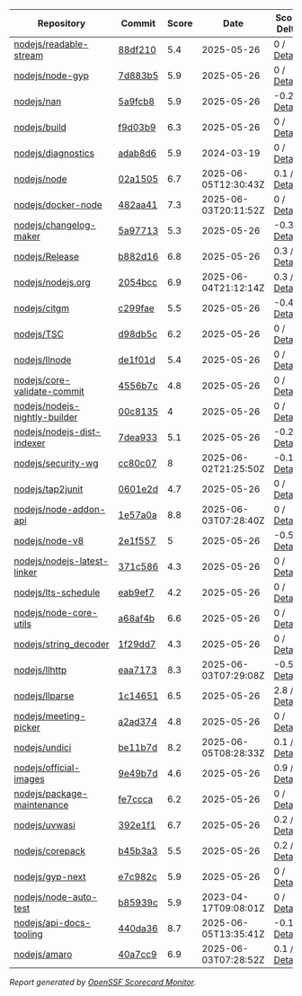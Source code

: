 <!-- OPENSSF-SCORECARD-MONITOR:START -->

| Repository | Commit | Score | Date | Score Delta | Report | StepSecurity |
| -- | -- | -- | -- | -- | -- | -- |
| [nodejs/readable-stream](https://github.com/nodejs/readable-stream) | [88df210](https://github.com/nodejs/readable-stream/commit/88df21041dc26c210fab3e074ab6bb681a604b8e) | 5.4 | 2025-05-26 | 0 / [Details](https://ossf.github.io/scorecard-visualizer/#/projects/github.com/nodejs/readable-stream/compare/88df21041dc26c210fab3e074ab6bb681a604b8e/88df21041dc26c210fab3e074ab6bb681a604b8e) | [View](https://ossf.github.io/scorecard-visualizer/#/projects/github.com/nodejs/readable-stream/commit/88df21041dc26c210fab3e074ab6bb681a604b8e) | [Fix it](https://app.stepsecurity.io/securerepo?repo=nodejs/readable-stream) |
| [nodejs/node-gyp](https://github.com/nodejs/node-gyp) | [7d883b5](https://github.com/nodejs/node-gyp/commit/7d883b5cf4c26e76065201f85b0be36d5ebdcc0e) | 5.9 | 2025-05-26 | 0 / [Details](https://ossf.github.io/scorecard-visualizer/#/projects/github.com/nodejs/node-gyp/compare/b21cf874f58883f3fd4dd07bec3b584fb07e831d/7d883b5cf4c26e76065201f85b0be36d5ebdcc0e) | [View](https://ossf.github.io/scorecard-visualizer/#/projects/github.com/nodejs/node-gyp/commit/7d883b5cf4c26e76065201f85b0be36d5ebdcc0e) | [Fix it](https://app.stepsecurity.io/securerepo?repo=nodejs/node-gyp) |
| [nodejs/nan](https://github.com/nodejs/nan) | [5a9fcb8](https://github.com/nodejs/nan/commit/5a9fcb8f9db0a3de3f74f1fdacb5fe65f190307e) | 5.9 | 2025-05-26 | -0.2 / [Details](https://ossf.github.io/scorecard-visualizer/#/projects/github.com/nodejs/nan/compare/9585023a32bf0e945c932200fc7f1ddbcf1fadad/5a9fcb8f9db0a3de3f74f1fdacb5fe65f190307e) | [View](https://ossf.github.io/scorecard-visualizer/#/projects/github.com/nodejs/nan/commit/5a9fcb8f9db0a3de3f74f1fdacb5fe65f190307e) | [Fix it](https://app.stepsecurity.io/securerepo?repo=nodejs/nan) |
| [nodejs/build](https://github.com/nodejs/build) | [f9d03b9](https://github.com/nodejs/build/commit/f9d03b95baaeb06d5268b9700bf837a2d24b9417) | 6.3 | 2025-05-26 | 0 / [Details](https://ossf.github.io/scorecard-visualizer/#/projects/github.com/nodejs/build/compare/62a7c769f6aee5537efaa40083851af9295f01a8/f9d03b95baaeb06d5268b9700bf837a2d24b9417) | [View](https://ossf.github.io/scorecard-visualizer/#/projects/github.com/nodejs/build/commit/f9d03b95baaeb06d5268b9700bf837a2d24b9417) | [Fix it](https://app.stepsecurity.io/securerepo?repo=nodejs/build) |
| [nodejs/diagnostics](https://github.com/nodejs/diagnostics) | [adab8d6](https://github.com/nodejs/diagnostics/commit/adab8d62aca9e47928570c29e7e5908a0f825039) | 5.9 | 2024-03-19 | 0 / [Details](https://ossf.github.io/scorecard-visualizer/#/projects/github.com/nodejs/diagnostics/compare/adab8d62aca9e47928570c29e7e5908a0f825039/adab8d62aca9e47928570c29e7e5908a0f825039) | [View](https://ossf.github.io/scorecard-visualizer/#/projects/github.com/nodejs/diagnostics/commit/adab8d62aca9e47928570c29e7e5908a0f825039) | [Fix it](https://app.stepsecurity.io/securerepo?repo=nodejs/diagnostics) |
| [nodejs/node](https://github.com/nodejs/node) | [02a1505](https://github.com/nodejs/node/commit/02a1505efcf7099498240e83327f7c0d71696f47) | 6.7 | 2025-06-05T12:30:43Z | 0.1 / [Details](https://ossf.github.io/scorecard-visualizer/#/projects/github.com/nodejs/node/compare/555aeb3aae3b1b91a1c183c6326fd033f491e103/02a1505efcf7099498240e83327f7c0d71696f47) | [View](https://ossf.github.io/scorecard-visualizer/#/projects/github.com/nodejs/node/commit/02a1505efcf7099498240e83327f7c0d71696f47) | [Fix it](https://app.stepsecurity.io/securerepo?repo=nodejs/node) |
| [nodejs/docker-node](https://github.com/nodejs/docker-node) | [482aa41](https://github.com/nodejs/docker-node/commit/482aa41f55315b0801ecba0e2f0ee6095def3c3f) | 7.3 | 2025-06-03T20:11:52Z | 0 / [Details](https://ossf.github.io/scorecard-visualizer/#/projects/github.com/nodejs/docker-node/compare/b3d8cc15338c545a4328286b2df806b511e2b31b/482aa41f55315b0801ecba0e2f0ee6095def3c3f) | [View](https://ossf.github.io/scorecard-visualizer/#/projects/github.com/nodejs/docker-node/commit/482aa41f55315b0801ecba0e2f0ee6095def3c3f) | [Fix it](https://app.stepsecurity.io/securerepo?repo=nodejs/docker-node) |
| [nodejs/changelog-maker](https://github.com/nodejs/changelog-maker) | [5a97713](https://github.com/nodejs/changelog-maker/commit/5a97713ef473bd39ea3dff1a022b674556c284b7) | 5.3 | 2025-05-26 | -0.3 / [Details](https://ossf.github.io/scorecard-visualizer/#/projects/github.com/nodejs/changelog-maker/compare/73b41f5f111baf4ae8cca4a3ff4d7c7db05526f9/5a97713ef473bd39ea3dff1a022b674556c284b7) | [View](https://ossf.github.io/scorecard-visualizer/#/projects/github.com/nodejs/changelog-maker/commit/5a97713ef473bd39ea3dff1a022b674556c284b7) | [Fix it](https://app.stepsecurity.io/securerepo?repo=nodejs/changelog-maker) |
| [nodejs/Release](https://github.com/nodejs/Release) | [b882d16](https://github.com/nodejs/Release/commit/b882d16765f4ef3d9d86d86726102061175cd3bb) | 6.8 | 2025-05-26 | 0.3 / [Details](https://ossf.github.io/scorecard-visualizer/#/projects/github.com/nodejs/Release/compare/f782da1ecd9d9cb7523b4d6147155e450dfa7b5f/b882d16765f4ef3d9d86d86726102061175cd3bb) | [View](https://ossf.github.io/scorecard-visualizer/#/projects/github.com/nodejs/Release/commit/b882d16765f4ef3d9d86d86726102061175cd3bb) | [Fix it](https://app.stepsecurity.io/securerepo?repo=nodejs/Release) |
| [nodejs/nodejs.org](https://github.com/nodejs/nodejs.org) | [2054bcc](https://github.com/nodejs/nodejs.org/commit/2054bccf7e18fd65ed2861d4e6940411f3d7e319) | 6.9 | 2025-06-04T21:12:14Z | 0.3 / [Details](https://ossf.github.io/scorecard-visualizer/#/projects/github.com/nodejs/nodejs.org/compare/0b2403976987f6029a485e37965b90b991e61a46/2054bccf7e18fd65ed2861d4e6940411f3d7e319) | [View](https://ossf.github.io/scorecard-visualizer/#/projects/github.com/nodejs/nodejs.org/commit/2054bccf7e18fd65ed2861d4e6940411f3d7e319) | [Fix it](https://app.stepsecurity.io/securerepo?repo=nodejs/nodejs.org) |
| [nodejs/citgm](https://github.com/nodejs/citgm) | [c299fae](https://github.com/nodejs/citgm/commit/c299fae577ad328689ddf477310dfdd720f97e70) | 5.5 | 2025-05-26 | -0.4 / [Details](https://ossf.github.io/scorecard-visualizer/#/projects/github.com/nodejs/citgm/compare/c299fae577ad328689ddf477310dfdd720f97e70/c299fae577ad328689ddf477310dfdd720f97e70) | [View](https://ossf.github.io/scorecard-visualizer/#/projects/github.com/nodejs/citgm/commit/c299fae577ad328689ddf477310dfdd720f97e70) | [Fix it](https://app.stepsecurity.io/securerepo?repo=nodejs/citgm) |
| [nodejs/TSC](https://github.com/nodejs/TSC) | [d98db5c](https://github.com/nodejs/TSC/commit/d98db5c241f62cc9cf223e9166386d55273bc119) | 6.2 | 2025-05-26 | 0 / [Details](https://ossf.github.io/scorecard-visualizer/#/projects/github.com/nodejs/TSC/compare/bce05f3237079856ef8fb5e97d819e9a2b08bbcf/d98db5c241f62cc9cf223e9166386d55273bc119) | [View](https://ossf.github.io/scorecard-visualizer/#/projects/github.com/nodejs/TSC/commit/d98db5c241f62cc9cf223e9166386d55273bc119) | [Fix it](https://app.stepsecurity.io/securerepo?repo=nodejs/TSC) |
| [nodejs/llnode](https://github.com/nodejs/llnode) | [de1f01d](https://github.com/nodejs/llnode/commit/de1f01d70a5c58111dd873d340f898023e4e8fe6) | 5.4 | 2025-05-26 | 0 / [Details](https://ossf.github.io/scorecard-visualizer/#/projects/github.com/nodejs/llnode/compare/de1f01d70a5c58111dd873d340f898023e4e8fe6/de1f01d70a5c58111dd873d340f898023e4e8fe6) | [View](https://ossf.github.io/scorecard-visualizer/#/projects/github.com/nodejs/llnode/commit/de1f01d70a5c58111dd873d340f898023e4e8fe6) | [Fix it](https://app.stepsecurity.io/securerepo?repo=nodejs/llnode) |
| [nodejs/core-validate-commit](https://github.com/nodejs/core-validate-commit) | [4556b7c](https://github.com/nodejs/core-validate-commit/commit/4556b7ced175f8802ef32a0cb1af273e9bab5c24) | 4.8 | 2025-05-26 | 0 / [Details](https://ossf.github.io/scorecard-visualizer/#/projects/github.com/nodejs/core-validate-commit/compare/4556b7ced175f8802ef32a0cb1af273e9bab5c24/4556b7ced175f8802ef32a0cb1af273e9bab5c24) | [View](https://ossf.github.io/scorecard-visualizer/#/projects/github.com/nodejs/core-validate-commit/commit/4556b7ced175f8802ef32a0cb1af273e9bab5c24) | [Fix it](https://app.stepsecurity.io/securerepo?repo=nodejs/core-validate-commit) |
| [nodejs/nodejs-nightly-builder](https://github.com/nodejs/nodejs-nightly-builder) | [00c8135](https://github.com/nodejs/nodejs-nightly-builder/commit/00c8135102b0e272ed1d8950845a5412cc9bc237) | 4 | 2025-05-26 | 0 / [Details](https://ossf.github.io/scorecard-visualizer/#/projects/github.com/nodejs/nodejs-nightly-builder/compare/00c8135102b0e272ed1d8950845a5412cc9bc237/00c8135102b0e272ed1d8950845a5412cc9bc237) | [View](https://ossf.github.io/scorecard-visualizer/#/projects/github.com/nodejs/nodejs-nightly-builder/commit/00c8135102b0e272ed1d8950845a5412cc9bc237) | [Fix it](https://app.stepsecurity.io/securerepo?repo=nodejs/nodejs-nightly-builder) |
| [nodejs/nodejs-dist-indexer](https://github.com/nodejs/nodejs-dist-indexer) | [7dea933](https://github.com/nodejs/nodejs-dist-indexer/commit/7dea933b4d0cbff8e9c6d189271a1f2350a255a9) | 5.1 | 2025-05-26 | -0.2 / [Details](https://ossf.github.io/scorecard-visualizer/#/projects/github.com/nodejs/nodejs-dist-indexer/compare/e0b6cab2e3b86cecbc4bf456f01b8fbd6504cb36/7dea933b4d0cbff8e9c6d189271a1f2350a255a9) | [View](https://ossf.github.io/scorecard-visualizer/#/projects/github.com/nodejs/nodejs-dist-indexer/commit/7dea933b4d0cbff8e9c6d189271a1f2350a255a9) | [Fix it](https://app.stepsecurity.io/securerepo?repo=nodejs/nodejs-dist-indexer) |
| [nodejs/security-wg](https://github.com/nodejs/security-wg) | [cc80c07](https://github.com/nodejs/security-wg/commit/cc80c07860fc94e0edc0565354dbee2149db8650) | 8 | 2025-06-02T21:25:50Z | -0.1 / [Details](https://ossf.github.io/scorecard-visualizer/#/projects/github.com/nodejs/security-wg/compare/26cf94dd6bd22393449e1fbf2dcf975fd71cb82c/cc80c07860fc94e0edc0565354dbee2149db8650) | [View](https://ossf.github.io/scorecard-visualizer/#/projects/github.com/nodejs/security-wg/commit/cc80c07860fc94e0edc0565354dbee2149db8650) | [Fix it](https://app.stepsecurity.io/securerepo?repo=nodejs/security-wg) |
| [nodejs/tap2junit](https://github.com/nodejs/tap2junit) | [0601e2d](https://github.com/nodejs/tap2junit/commit/0601e2df056c9a6625eba78c627eab405d09caa8) | 4.7 | 2025-05-26 | 0 / [Details](https://ossf.github.io/scorecard-visualizer/#/projects/github.com/nodejs/tap2junit/compare/0601e2df056c9a6625eba78c627eab405d09caa8/0601e2df056c9a6625eba78c627eab405d09caa8) | [View](https://ossf.github.io/scorecard-visualizer/#/projects/github.com/nodejs/tap2junit/commit/0601e2df056c9a6625eba78c627eab405d09caa8) | [Fix it](https://app.stepsecurity.io/securerepo?repo=nodejs/tap2junit) |
| [nodejs/node-addon-api](https://github.com/nodejs/node-addon-api) | [1e57a0a](https://github.com/nodejs/node-addon-api/commit/1e57a0ae82786c320c784ec6b67f357c85733132) | 8.8 | 2025-06-03T07:28:40Z | 0 / [Details](https://ossf.github.io/scorecard-visualizer/#/projects/github.com/nodejs/node-addon-api/compare/5fa31a718d87fd805f5d352df1d8d519c3713bb8/1e57a0ae82786c320c784ec6b67f357c85733132) | [View](https://ossf.github.io/scorecard-visualizer/#/projects/github.com/nodejs/node-addon-api/commit/1e57a0ae82786c320c784ec6b67f357c85733132) | [Fix it](https://app.stepsecurity.io/securerepo?repo=nodejs/node-addon-api) |
| [nodejs/node-v8](https://github.com/nodejs/node-v8) | [2e1f557](https://github.com/nodejs/node-v8/commit/2e1f557df07e5f89aaad4e0b2f60f1e6c4516251) | 5 | 2025-05-26 | -0.5 / [Details](https://ossf.github.io/scorecard-visualizer/#/projects/github.com/nodejs/node-v8/compare/2e1f557df07e5f89aaad4e0b2f60f1e6c4516251/2e1f557df07e5f89aaad4e0b2f60f1e6c4516251) | [View](https://ossf.github.io/scorecard-visualizer/#/projects/github.com/nodejs/node-v8/commit/2e1f557df07e5f89aaad4e0b2f60f1e6c4516251) | [Fix it](https://app.stepsecurity.io/securerepo?repo=nodejs/node-v8) |
| [nodejs/nodejs-latest-linker](https://github.com/nodejs/nodejs-latest-linker) | [371c586](https://github.com/nodejs/nodejs-latest-linker/commit/371c586c7b245689a97ef6f6757404a80c318f75) | 4.3 | 2025-05-26 | 0 / [Details](https://ossf.github.io/scorecard-visualizer/#/projects/github.com/nodejs/nodejs-latest-linker/compare/371c586c7b245689a97ef6f6757404a80c318f75/371c586c7b245689a97ef6f6757404a80c318f75) | [View](https://ossf.github.io/scorecard-visualizer/#/projects/github.com/nodejs/nodejs-latest-linker/commit/371c586c7b245689a97ef6f6757404a80c318f75) | [Fix it](https://app.stepsecurity.io/securerepo?repo=nodejs/nodejs-latest-linker) |
| [nodejs/lts-schedule](https://github.com/nodejs/lts-schedule) | [eab9ef7](https://github.com/nodejs/lts-schedule/commit/eab9ef75103b4f2741f995d2eb69bb3e0f8ad135) | 4.2 | 2025-05-26 | 0 / [Details](https://ossf.github.io/scorecard-visualizer/#/projects/github.com/nodejs/lts-schedule/compare/eab9ef75103b4f2741f995d2eb69bb3e0f8ad135/eab9ef75103b4f2741f995d2eb69bb3e0f8ad135) | [View](https://ossf.github.io/scorecard-visualizer/#/projects/github.com/nodejs/lts-schedule/commit/eab9ef75103b4f2741f995d2eb69bb3e0f8ad135) | [Fix it](https://app.stepsecurity.io/securerepo?repo=nodejs/lts-schedule) |
| [nodejs/node-core-utils](https://github.com/nodejs/node-core-utils) | [a68af4b](https://github.com/nodejs/node-core-utils/commit/a68af4b7744e8416bfc0f062570688b67d5e10dc) | 6.6 | 2025-05-26 | 0 / [Details](https://ossf.github.io/scorecard-visualizer/#/projects/github.com/nodejs/node-core-utils/compare/da77ae1065fe4d9fe2f6e2715da2a536695673c6/a68af4b7744e8416bfc0f062570688b67d5e10dc) | [View](https://ossf.github.io/scorecard-visualizer/#/projects/github.com/nodejs/node-core-utils/commit/a68af4b7744e8416bfc0f062570688b67d5e10dc) | [Fix it](https://app.stepsecurity.io/securerepo?repo=nodejs/node-core-utils) |
| [nodejs/string_decoder](https://github.com/nodejs/string_decoder) | [1f29dd7](https://github.com/nodejs/string_decoder/commit/1f29dd715a6c829da89e869af7dafc231c20ed9f) | 4.3 | 2025-05-26 | 0 / [Details](https://ossf.github.io/scorecard-visualizer/#/projects/github.com/nodejs/string_decoder/compare/1f29dd715a6c829da89e869af7dafc231c20ed9f/1f29dd715a6c829da89e869af7dafc231c20ed9f) | [View](https://ossf.github.io/scorecard-visualizer/#/projects/github.com/nodejs/string_decoder/commit/1f29dd715a6c829da89e869af7dafc231c20ed9f) | [Fix it](https://app.stepsecurity.io/securerepo?repo=nodejs/string_decoder) |
| [nodejs/llhttp](https://github.com/nodejs/llhttp) | [eaa7173](https://github.com/nodejs/llhttp/commit/eaa71735458a020614b3898d8d97fc9091399594) | 8.3 | 2025-06-03T07:29:08Z | -0.5 / [Details](https://ossf.github.io/scorecard-visualizer/#/projects/github.com/nodejs/llhttp/compare/515206abdaa6a18cd45a67d32191fe0c66855b89/eaa71735458a020614b3898d8d97fc9091399594) | [View](https://ossf.github.io/scorecard-visualizer/#/projects/github.com/nodejs/llhttp/commit/eaa71735458a020614b3898d8d97fc9091399594) | [Fix it](https://app.stepsecurity.io/securerepo?repo=nodejs/llhttp) |
| [nodejs/llparse](https://github.com/nodejs/llparse) | [1c14651](https://github.com/nodejs/llparse/commit/1c1465134945630c5b91c847f37b661cb3a617b7) | 6.5 | 2025-05-26 | 2.8 / [Details](https://ossf.github.io/scorecard-visualizer/#/projects/github.com/nodejs/llparse/compare/e2ae9d4446c58c9508a2904e45bf6b1161287131/1c1465134945630c5b91c847f37b661cb3a617b7) | [View](https://ossf.github.io/scorecard-visualizer/#/projects/github.com/nodejs/llparse/commit/1c1465134945630c5b91c847f37b661cb3a617b7) | [Fix it](https://app.stepsecurity.io/securerepo?repo=nodejs/llparse) |
| [nodejs/meeting-picker](https://github.com/nodejs/meeting-picker) | [a2ad374](https://github.com/nodejs/meeting-picker/commit/a2ad374b844dffc54986b48c5e9bd53544046e21) | 4.8 | 2025-05-26 | 0 / [Details](https://ossf.github.io/scorecard-visualizer/#/projects/github.com/nodejs/meeting-picker/compare/a2ad374b844dffc54986b48c5e9bd53544046e21/a2ad374b844dffc54986b48c5e9bd53544046e21) | [View](https://ossf.github.io/scorecard-visualizer/#/projects/github.com/nodejs/meeting-picker/commit/a2ad374b844dffc54986b48c5e9bd53544046e21) | [Fix it](https://app.stepsecurity.io/securerepo?repo=nodejs/meeting-picker) |
| [nodejs/undici](https://github.com/nodejs/undici) | [be11b7d](https://github.com/nodejs/undici/commit/be11b7dfa9f45335d4ab1a81bb0b13cd4923143d) | 8.2 | 2025-06-05T08:28:33Z | 0.1 / [Details](https://ossf.github.io/scorecard-visualizer/#/projects/github.com/nodejs/undici/compare/9c3ed661e77e21eab407771058b0601fa85bb697/be11b7dfa9f45335d4ab1a81bb0b13cd4923143d) | [View](https://ossf.github.io/scorecard-visualizer/#/projects/github.com/nodejs/undici/commit/be11b7dfa9f45335d4ab1a81bb0b13cd4923143d) | [Fix it](https://app.stepsecurity.io/securerepo?repo=nodejs/undici) |
| [nodejs/official-images](https://github.com/nodejs/official-images) | [9e49b7d](https://github.com/nodejs/official-images/commit/9e49b7d2201238df6457a446a2573cd2fc7fa189) | 4.6 | 2025-05-26 | 0.9 / [Details](https://ossf.github.io/scorecard-visualizer/#/projects/github.com/nodejs/official-images/compare/998488aded6d858b073320b7e0d93903005277c1/9e49b7d2201238df6457a446a2573cd2fc7fa189) | [View](https://ossf.github.io/scorecard-visualizer/#/projects/github.com/nodejs/official-images/commit/9e49b7d2201238df6457a446a2573cd2fc7fa189) | [Fix it](https://app.stepsecurity.io/securerepo?repo=nodejs/official-images) |
| [nodejs/package-maintenance](https://github.com/nodejs/package-maintenance) | [fe7ccca](https://github.com/nodejs/package-maintenance/commit/fe7cccac6f9a8e0628cb3fe0173c6822240e5eb8) | 6.2 | 2025-05-26 | 0 / [Details](https://ossf.github.io/scorecard-visualizer/#/projects/github.com/nodejs/package-maintenance/compare/fe7cccac6f9a8e0628cb3fe0173c6822240e5eb8/fe7cccac6f9a8e0628cb3fe0173c6822240e5eb8) | [View](https://ossf.github.io/scorecard-visualizer/#/projects/github.com/nodejs/package-maintenance/commit/fe7cccac6f9a8e0628cb3fe0173c6822240e5eb8) | [Fix it](https://app.stepsecurity.io/securerepo?repo=nodejs/package-maintenance) |
| [nodejs/uvwasi](https://github.com/nodejs/uvwasi) | [392e1f1](https://github.com/nodejs/uvwasi/commit/392e1f1c1c8a2d2102c9f2e0b9f35959a149d133) | 6.7 | 2025-05-26 | 0.2 / [Details](https://ossf.github.io/scorecard-visualizer/#/projects/github.com/nodejs/uvwasi/compare/6eeddbae277693bc022e59e54649ec13eed478c7/392e1f1c1c8a2d2102c9f2e0b9f35959a149d133) | [View](https://ossf.github.io/scorecard-visualizer/#/projects/github.com/nodejs/uvwasi/commit/392e1f1c1c8a2d2102c9f2e0b9f35959a149d133) | [Fix it](https://app.stepsecurity.io/securerepo?repo=nodejs/uvwasi) |
| [nodejs/corepack](https://github.com/nodejs/corepack) | [b45b3a3](https://github.com/nodejs/corepack/commit/b45b3a3244bacfbaf65188ae8c04209a1e98307d) | 5.5 | 2025-05-26 | 0.2 / [Details](https://ossf.github.io/scorecard-visualizer/#/projects/github.com/nodejs/corepack/compare/aefde28a631356bfdec91795d2c60be07dbf5be3/b45b3a3244bacfbaf65188ae8c04209a1e98307d) | [View](https://ossf.github.io/scorecard-visualizer/#/projects/github.com/nodejs/corepack/commit/b45b3a3244bacfbaf65188ae8c04209a1e98307d) | [Fix it](https://app.stepsecurity.io/securerepo?repo=nodejs/corepack) |
| [nodejs/gyp-next](https://github.com/nodejs/gyp-next) | [e7c982c](https://github.com/nodejs/gyp-next/commit/e7c982cf785d68f61d3880e08861a8da3b2321c1) | 5.9 | 2025-05-26 | 0 / [Details](https://ossf.github.io/scorecard-visualizer/#/projects/github.com/nodejs/gyp-next/compare/e97fd2509a6fb6452eab5e9b17f4cae3fc49f25e/e7c982cf785d68f61d3880e08861a8da3b2321c1) | [View](https://ossf.github.io/scorecard-visualizer/#/projects/github.com/nodejs/gyp-next/commit/e7c982cf785d68f61d3880e08861a8da3b2321c1) | [Fix it](https://app.stepsecurity.io/securerepo?repo=nodejs/gyp-next) |
| [nodejs/node-auto-test](https://github.com/nodejs/node-auto-test) | [b85939c](https://github.com/nodejs/node-auto-test/commit/b85939c0dc88670c1d3fbed36b5aba01e2c3f4c7) | 5.9 | 2023-04-17T09:08:01Z | 0 / [Details](https://ossf.github.io/scorecard-visualizer/#/projects/github.com/nodejs/node-auto-test/compare/b85939c0dc88670c1d3fbed36b5aba01e2c3f4c7/b85939c0dc88670c1d3fbed36b5aba01e2c3f4c7) | [View](https://ossf.github.io/scorecard-visualizer/#/projects/github.com/nodejs/node-auto-test/commit/b85939c0dc88670c1d3fbed36b5aba01e2c3f4c7) | [Fix it](https://app.stepsecurity.io/securerepo?repo=nodejs/node-auto-test) |
| [nodejs/api-docs-tooling](https://github.com/nodejs/api-docs-tooling) | [440da36](https://github.com/nodejs/api-docs-tooling/commit/440da3604e1e3507af3bbb86607fadeb566e5afc) | 8.7 | 2025-06-05T13:35:41Z | -0.1 / [Details](https://ossf.github.io/scorecard-visualizer/#/projects/github.com/nodejs/api-docs-tooling/compare/b3d756187a24e88a5f9e1143a5490889cd67d6d2/440da3604e1e3507af3bbb86607fadeb566e5afc) | [View](https://ossf.github.io/scorecard-visualizer/#/projects/github.com/nodejs/api-docs-tooling/commit/440da3604e1e3507af3bbb86607fadeb566e5afc) | [Fix it](https://app.stepsecurity.io/securerepo?repo=nodejs/api-docs-tooling) |
| [nodejs/amaro](https://github.com/nodejs/amaro) | [40a7cc9](https://github.com/nodejs/amaro/commit/40a7cc9137eb6636b6d775d87b1d9cf8a6473e99) | 6.9 | 2025-06-03T07:28:52Z | 0.1 / [Details](https://ossf.github.io/scorecard-visualizer/#/projects/github.com/nodejs/amaro/compare/b57b09c168d0f54012d0529b682804e9124d3362/40a7cc9137eb6636b6d775d87b1d9cf8a6473e99) | [View](https://ossf.github.io/scorecard-visualizer/#/projects/github.com/nodejs/amaro/commit/40a7cc9137eb6636b6d775d87b1d9cf8a6473e99) | [Fix it](https://app.stepsecurity.io/securerepo?repo=nodejs/amaro) |

_Report generated by [OpenSSF Scorecard Monitor](https://github.com/ossf/scorecard-monitor)._

<!-- OPENSSF-SCORECARD-MONITOR:END -->